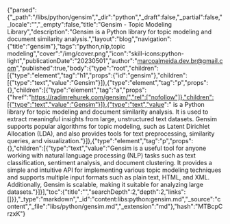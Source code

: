 {"parsed":{"_path":"/libs/python/gensim","_dir":"python","_draft":false,"_partial":false,"_locale":"","_empty":false,"title":"Gensim - Topic Modeling Library","description":"Gensim is a Python library for topic modeling and document similarity analysis.","layout":"blog","navigation":{"title":"gensim"},"tags":"python,nlp,topic modeling","cover":"/img/cover.png","icon":"skill-icons:python-light","publicationDate":"20230501","author":"marcoalmeida.dev.br@gmail.com","published":true,"body":{"type":"root","children":[{"type":"element","tag":"h1","props":{"id":"gensim"},"children":[{"type":"text","value":"Gensim"}]},{"type":"element","tag":"p","props":{},"children":[{"type":"element","tag":"a","props":{"href":"https://radimrehurek.com/gensim/","rel":["nofollow"]},"children":[{"type":"text","value":"Gensim"}]},{"type":"text","value":" is a Python library for topic modeling and document similarity analysis. It is used to extract meaningful insights from large, unstructured text datasets. Gensim supports popular algorithms for topic modeling, such as Latent Dirichlet Allocation (LDA), and also provides tools for text preprocessing, similarity queries, and visualization."}]},{"type":"element","tag":"p","props":{},"children":[{"type":"text","value":"Gensim is a useful tool for anyone working with natural language processing (NLP) tasks such as text classification, sentiment analysis, and document clustering. It provides a simple and intuitive API for implementing various topic modeling techniques and supports multiple input formats such as plain text, HTML, and XML. Additionally, Gensim is scalable, making it suitable for analyzing large datasets."}]}],"toc":{"title":"","searchDepth":2,"depth":2,"links":[]}},"_type":"markdown","_id":"content:libs:python:gensim.md","_source":"content","_file":"libs/python/gensim.md","_extension":"md"},"hash":"MTBcpCrzxK"}